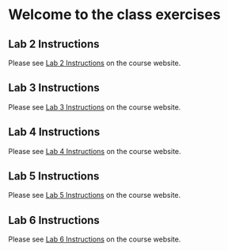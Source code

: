 # Welcome to the class exercises

## Lab 2 Instructions
Please see <a href="https://csci338.github.io/fall2024/assignments/lab02" target="_blank">Lab 2 Instructions</a> on the course website.

## Lab 3 Instructions
Please see <a href="https://csci338.github.io/fall2024/assignments/lab03" target="_blank">Lab 3 Instructions</a> on the course website.

## Lab 4 Instructions
Please see <a href="https://csci338.github.io/fall2024/assignments/lab04" target="_blank">Lab 4 Instructions</a> on the course website.

## Lab 5 Instructions
Please see <a href="https://csci338.github.io/fall2024/assignments/lab05" target="_blank">Lab 5 Instructions</a> on the course website.

## Lab 6 Instructions
Please see <a href="https://csci338.github.io/fall2024/assignments/lab06" target="_blank">Lab 6 Instructions</a> on the course website.